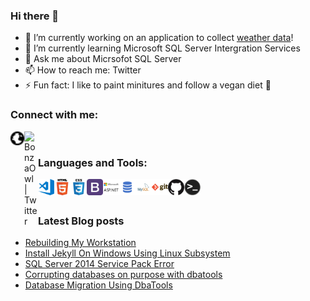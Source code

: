 ### Hi there 👋


- 🔭 I’m currently working on an application to collect [weather data](https://github.com/BonzaOwl/WeatherCollector)!
- 🌱 I’m currently learning Microsoft SQL Server Intergration Services
- 💬 Ask me about Micrsofot SQL Server
- 📫 How to reach me: Twitter
- ⚡ Fun fact: I like to paint minitures and follow a vegan diet 🥦

### Connect with me:

[<img align="left" alt="codenameowl.com" width="22px" src="https://raw.githubusercontent.com/iconic/open-iconic/master/svg/globe.svg" />][website]
[<img align="left" alt="BonzaOwl | Twitter" width="22px" src="https://cdn.jsdelivr.net/npm/simple-icons@v3/icons/twitter.svg" />][twitter]

<br />

### Languages and Tools:

<img align="left" alt="Visual Studio Code" width="26px" src="https://raw.githubusercontent.com/github/explore/80688e429a7d4ef2fca1e82350fe8e3517d3494d/topics/visual-studio-code/visual-studio-code.png" />
<img align="left" alt="HTML5" width="26px" src="https://raw.githubusercontent.com/github/explore/80688e429a7d4ef2fca1e82350fe8e3517d3494d/topics/html/html.png" />
<img align="left" alt="CSS3" width="26px" src="https://raw.githubusercontent.com/github/explore/80688e429a7d4ef2fca1e82350fe8e3517d3494d/topics/css/css.png" />
<img align="left" alt="SQL" width="26px" src="https://raw.githubusercontent.com/github/explore/80688e429a7d4ef2fca1e82350fe8e3517d3494d/topics/bootstrap/bootstrap.png" />
<img align="left" alt="SQL" width="26px" src="https://raw.githubusercontent.com/github/explore/80688e429a7d4ef2fca1e82350fe8e3517d3494d/topics/aspnet/aspnet.png" />
<img align="left" alt="SQL" width="26px" src="https://raw.githubusercontent.com/github/explore/80688e429a7d4ef2fca1e82350fe8e3517d3494d/topics/sql/sql.png" />
<img align="left" alt="MySQL" width="26px" src="https://raw.githubusercontent.com/github/explore/80688e429a7d4ef2fca1e82350fe8e3517d3494d/topics/mysql/mysql.png" />
<img align="left" alt="Git" width="26px" src="https://raw.githubusercontent.com/github/explore/80688e429a7d4ef2fca1e82350fe8e3517d3494d/topics/git/git.png" />
<img align="left" alt="GitHub" width="26px" src="https://raw.githubusercontent.com/github/explore/78df643247d429f6cc873026c0622819ad797942/topics/github/github.png" />
<img align="left" alt="Terminal" width="26px" src="https://raw.githubusercontent.com/github/explore/80688e429a7d4ef2fca1e82350fe8e3517d3494d/topics/terminal/terminal.png" />

<br />
<br />

### Latest Blog posts
<!-- BLOG-POST-LIST:START -->
- [Rebuilding My Workstation](codenameowl.netlify.com/rebuilding-my-workstation)
- [Install Jekyll On Windows Using Linux Subsystem](codenameowl.netlify.com/jekyll-windows-linux-subsystem)
- [SQL Server 2014 Service Pack Error](codenameowl.netlify.com/SQL-Server-2014-Service-Pack-Error)
- [Corrupting databases on purpose with dbatools](codenameowl.netlify.com/corrupting-databases-on-purpose-with-dbatools)
- [Database Migration Using DbaTools](codenameowl.netlify.com/database-migration-using-dbatools)
<!-- BLOG-POST-LIST:END -->

[website]: https://codenameowl.com
[twitter]: https://twitter.com/BonzaOwl